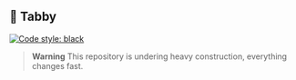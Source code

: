## 🐾 Tabby
[![Code style: black](https://img.shields.io/badge/code%20style-black-000000.svg)](https://github.com/psf/black)

> **Warning**
> This repository is undering heavy construction, everything changes fast.
